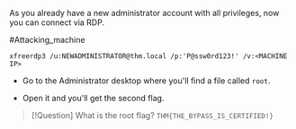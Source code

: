 
As you already have a new administrator account with all privileges, now you can connect via RDP.

#Attacking_machine 

```
xfreerdp3 /u:NEWADMINISTRATOR@thm.local /p:'P@ssw0rd123!' /v:<MACHINE IP>
```

- Go to the Administrator desktop where you'll find a file called `root`.

- Open it and you'll get the second flag.

> [!Question] What is the root flag?
>`THM{THE_BYPASS_IS_CERTIFIED!}`

